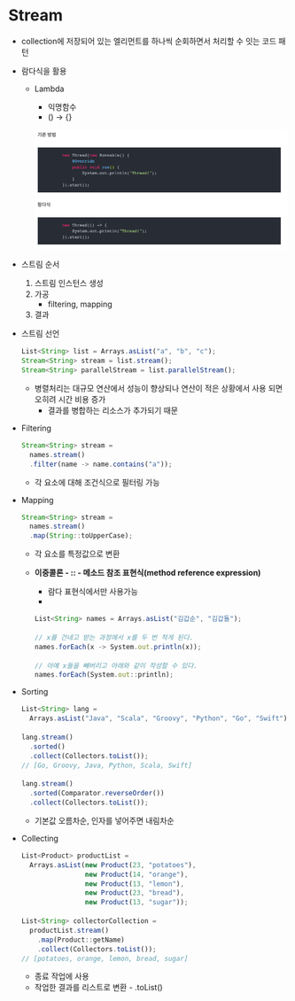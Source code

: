 # Stream

- collection에 저장되어 있는 엘리먼트를 하나씩 순회하면서 처리할 수 잇는 코드 패턴
- 람다식을 활용
    - Lambda
        - 익명함수
        - () → {}
        
        ![Untitled](../images/Stream/Untitled.png)
        
    
- 스트림 순서
    1. 스트림 인스턴스 생성
    2. 가공
        - filtering, mapping
    3. 결과
    
- 스트림 선언
    
    ```jsx
    List<String> list = Arrays.asList("a", "b", "c");
    Stream<String> stream = list.stream();
    Stream<String> parallelStream = list.parallelStream();
    ```
    
    - 병렬처리는 대규모 연산에서 성능이 향상되나 연산이 적은 상황에서 사용 되면 오히려 시간 비용 증가
        - 결과를 병합하는 리소스가 추가되기 때문

- Filtering
    
    ```jsx
    Stream<String> stream = 
      names.stream()
      .filter(name -> name.contains("a"));
    ```
    
    - 각 요소에 대해 조건식으로 필터링 가능

- Mapping
    
    ```jsx
    Stream<String> stream = 
      names.stream()
      .map(String::toUpperCase);
    ```
    
    - 각 요소를 특정값으로 변환
    - **이중콜론 - :: - 메소드 참조 표현식(method reference expression)**
        - 람다 표현식에서만 사용가능
        - [인스턴스]::[메소드]
        
        ```jsx
        List<String> names = Arrays.asList("김갑순", "김갑돌");
        
        // x를 건네고 받는 과정에서 x를 두 번 적게 된다.
        names.forEach(x -> System.out.println(x));
        
        // 아예 x들을 빼버리고 아래와 같이 작성할 수 있다.
        names.forEach(System.out::println);	
        ```
        
    
- Sorting
    
    ```jsx
    List<String> lang = 
      Arrays.asList("Java", "Scala", "Groovy", "Python", "Go", "Swift");
    
    lang.stream()
      .sorted()
      .collect(Collectors.toList());
    // [Go, Groovy, Java, Python, Scala, Swift]
    
    lang.stream()
      .sorted(Comparator.reverseOrder())
      .collect(Collectors.toList());
    ```
    
    - 기본값 오름차순, 인자를 넣어주면 내림차순
    
- Collecting
    
    ```jsx
    List<Product> productList = 
      Arrays.asList(new Product(23, "potatoes"),
                    new Product(14, "orange"),
                    new Product(13, "lemon"),
                    new Product(23, "bread"),
                    new Product(13, "sugar"));
    
    List<String> collectorCollection =
      productList.stream()
        .map(Product::getName)
        .collect(Collectors.toList());
    // [potatoes, orange, lemon, bread, sugar]
    ```
    
    - 종료 작업에 사용
    - 작업한 결과를 리스트로 변환 - .toList()
